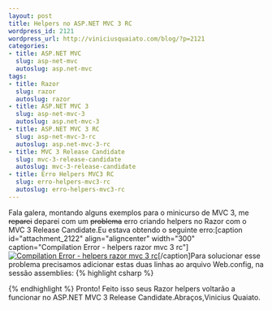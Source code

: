 ```yaml
--- 
layout: post
title: Helpers no ASP.NET MVC 3 RC
wordpress_id: 2121
wordpress_url: http://viniciusquaiato.com/blog/?p=2121
categories: 
- title: ASP.NET MVC
  slug: asp-net-mvc
  autoslug: asp.net-mvc
tags: 
- title: Razor
  slug: razor
  autoslug: razor
- title: ASP.NET MVC 3
  slug: asp-net-mvc-3
  autoslug: asp.net-mvc-3
- title: ASP.NET MVC 3 RC
  slug: asp-net-mvc-3-rc
  autoslug: asp.net-mvc-3-rc
- title: MVC 3 Release Candidate
  slug: mvc-3-release-candidate
  autoslug: mvc-3-release-candidate
- title: Erro Helpers MVC3 RC
  slug: erro-helpers-mvc3-rc
  autoslug: erro-helpers-mvc3-rc
---
```

Fala galera, montando alguns exemplos para o minicurso de MVC 3, me <del datetime="2010-11-11T11:08:15+00:00">reparei</del> deparei com um <del datetime="2010-11-11T11:08:15+00:00">problema</del> erro criando helpers no Razor com o MVC 3 Release Candidate.Eu estava obtendo o seguinte erro:[caption id="attachment_2122" align="aligncenter" width="300" caption="Compilation Error - helpers razor mvc 3 rc"][![Compilation Error - helpers razor mvc 3 rc](http://viniciusquaiato.com/blog/wp-content/uploads/2010/11/Compilation-Error-helpers-razor-mvc-3-rc-300x257.png "Compilation Error - helpers razor mvc 3 rc")](http://viniciusquaiato.com/blog/wp-content/uploads/2010/11/Compilation-Error-helpers-razor-mvc-3-rc.png)[/caption]Para solucionar esse problema precisamos adicionar estas duas linhas ao arquivo Web.config, na sessão assemblies:
{% highlight csharp %}

{% endhighlight %}
Pronto! Feito isso seus Razor helpers voltarão a funcionar no ASP.NET MVC 3 Release Candidate.Abraços,Vinicius Quaiato.
